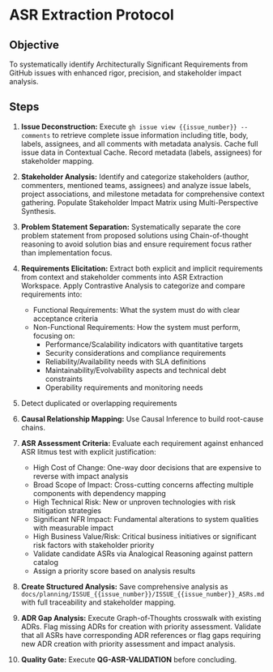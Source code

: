 # ASR Extraction Protocol

## Objective
To systematically identify Architecturally Significant Requirements from GitHub issues with enhanced rigor, precision, and stakeholder impact analysis.

## Steps

1. **Issue Deconstruction:** Execute `gh issue view {{issue_number}} --comments` to retrieve complete issue information including title, body, labels, assignees, and all comments with metadata analysis. Cache full issue data in Contextual Cache. Record metadata (labels, assignees) for stakeholder mapping.

2. **Stakeholder Analysis:** Identify and categorize stakeholders (author, commenters, mentioned teams, assignees) and analyze issue labels, project associations, and milestone metadata for comprehensive context gathering. Populate Stakeholder Impact Matrix using Multi-Perspective Synthesis.

3. **Problem Statement Separation:** Systematically separate the core problem statement from proposed solutions using Chain-of-thought reasoning to avoid solution bias and ensure requirement focus rather than implementation focus.

4. **Requirements Elicitation:** Extract both explicit and implicit requirements from context and stakeholder comments into ASR Extraction Workspace. Apply Contrastive Analysis to categorize and compare requirements into:
   * Functional Requirements: What the system must do with clear acceptance criteria
   * Non-Functional Requirements: How the system must perform, focusing on:
     * Performance/Scalability indicators with quantitative targets
     * Security considerations and compliance requirements
     * Reliability/Availability needs with SLA definitions
     * Maintainability/Evolvability aspects and technical debt constraints
     * Operability requirements and monitoring needs

5. Detect duplicated or overlapping requirements

6. **Causal Relationship Mapping:** Use Causal Inference to build root-cause chains.

7. **ASR Assessment Criteria:** Evaluate each requirement against enhanced ASR litmus test with explicit justification:
   * High Cost of Change: One-way door decisions that are expensive to reverse with impact analysis
   * Broad Scope of Impact: Cross-cutting concerns affecting multiple components with dependency mapping
   * High Technical Risk: New or unproven technologies with risk mitigation strategies
   * Significant NFR Impact: Fundamental alterations to system qualities with measurable impact
   * High Business Value/Risk: Critical business initiatives or significant risk factors with stakeholder priority
   * Validate candidate ASRs via Analogical Reasoning against pattern catalog
   * Assign a priority score based on analysis results

8. **Create Structured Analysis:** Save comprehensive analysis as `docs/planning/ISSUE_{{issue_number}}/ISSUE_{{issue_number}}_ASRs.md` with full traceability and stakeholder mapping.

9. **ADR Gap Analysis:** Execute Graph-of-Thoughts crosswalk with existing ADRs. Flag missing ADRs for creation with priority assessment. Validate that all ASRs have corresponding ADR references or flag gaps requiring new ADR creation with priority assessment and impact analysis.

10. **Quality Gate:** Execute **QG-ASR-VALIDATION** before concluding.